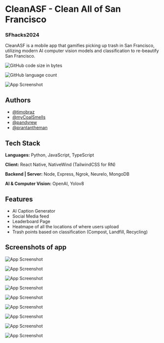 
# CleanASF - Clean All of San Francisco

### SFhacks2024

CleanASF is a mobile app that gamifies picking up trash in San Francisco, utilizing modern AI computer vision models and classification to re-beautify San Francisco. 




![GitHub code size in bytes](https://img.shields.io/github/languages/code-size/timobraz/sfhacks)

![GitHub language count](https://img.shields.io/github/languages/count/timobraz/sfhacks)


![App Screenshot](https://cdn.discordapp.com/attachments/1005723750488080475/1228459004557135982/cleanasfLogo.png?ex=662c1e9a&is=6619a99a&hm=18bce309fb3732b529cbd79cdd68ae51a78be59a757987b5ce9fd9d319fe6c1e&)
## Authors

- [@timobraz](https://www.github.com/timobraz)
- [@myCoalSmells](https://github.com/myCoalSmells)
- [@pandyrew](https://github.com/pandyrew)
- [@prantantheman](https://www.github.com/prantantheman)


## Tech Stack

**Languages:** Python, JavaScript, TypeScript

**Client:** React Native, NativeWind (TailwindCSS for RN)

**Backend | Server:** Node, Express, Ngrok, Neurelo, MongoDB

**AI & Computer Vision:** OpenAI, Yolov8


## Features

- AI Caption Generator
- Social Media feed
- Leaderboard Page
- Heatmape of all the locations of where users upload
- Trash points based on classification (Compost, Landfill, Recycling)


## Screenshots of app

![App Screenshot](https://cdn.discordapp.com/attachments/1005723750488080475/1228460237283917965/IMG_6259.png?ex=662c1fc0&is=6619aac0&hm=c0ec21c2ea3bf7b17125347d8341751acf95a1ece22dbdb3e5b7afd896c96dec&)

![App Screenshot](https://cdn.discordapp.com/attachments/1005723750488080475/1228460234704425000/IMG_6268.png?ex=662c1fbf&is=6619aabf&hm=415f93477aa1f86c74415472009a7657b304cf65c522e9d3015fc27068b4b0d9&)

![App Screenshot](https://media.discordapp.net/attachments/1005723750488080475/1228460237841764402/IMG_6260.png?ex=662c1fc0&is=6619aac0&hm=328ea289169e5ed93e6bda07fe6e706fa0ce301bdc1bf7f6365d9b3766f4df43&=&format=webp&quality=lossless&width=459&height=993)

![App Screenshot](https://media.discordapp.net/attachments/1005723750488080475/1228460238353727488/IMG_6261.png?ex=662c1fc0&is=6619aac0&hm=6badfcc9d739e6d2193f2a4fe0d9f9f737d659f5b597db254943ce6333aaa394&=&format=webp&quality=lossless&width=459&height=993)

![App Screenshot](https://media.discordapp.net/attachments/1005723750488080475/1228460238831616151/IMG_6262.png?ex=662c1fc0&is=6619aac0&hm=84140ec19a24265211f632a1c54f51c4fb06ce598a0ab7455d12d487fbbe177d&=&format=webp&quality=lossless&width=459&height=993)

![App Screenshot](https://cdn.discordapp.com/attachments/1005723750488080475/1228460235790745740/IMG_6265.png?ex=662c1fbf&is=6619aabf&hm=a98458bc68d9da072a1717564302baa5fd44ecf74dc5e291d60535d821ef8bf6&)

![App Screenshot](https://cdn.discordapp.com/attachments/1005723750488080475/1228460235111530546/IMG_6266.png?ex=662c1fbf&is=6619aabf&hm=03bfa8127c7bd7edb99eb103bc7a0965ff21458dee06628cbec496a7276419ee&)

![App Screenshot](https://cdn.discordapp.com/attachments/1005723750488080475/1228460236852166667/IMG_6264.png?ex=662c1fc0&is=6619aac0&hm=c75dcf7071ec1a1770eb6f9a87356460a12cd910874db9d331898c96feea222e&)

![App Screenshot](https://cdn.discordapp.com/attachments/1005723750488080475/1228460236327620668/IMG_6267.png?ex=662c1fc0&is=6619aac0&hm=9c3baa14388400a8574ced1a52ced007b589dc2e9610c7715658e92701419b79&)



